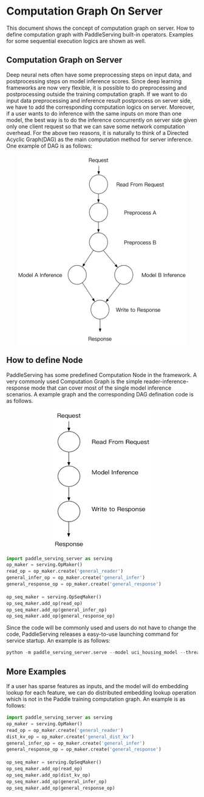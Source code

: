 # Computation Graph On Server

This document shows the concept of computation graph on server. How to define computation graph with PaddleServing built-in operators. Examples for some sequential execution logics are shown as well.

## Computation Graph on Server

Deep neural nets often have some preprocessing steps on input data, and postprocessing steps on model inference scores. Since deep learning frameworks are now very flexible, it is possible to do preprocessing and postprocessing outside the training computation graph. If we want to do input data preprocessing and inference result postprocess on server side, we have to add the corresponding computation logics on server. Moreover, if a user wants to do inference with the same inputs on more than one model, the best way is to do the inference concurrently on server side given only one client request so that we can save some network computation overhead. For the above two reasons, it is naturally to think of a Directed Acyclic Graph(DAG) as the main computation method for server inference. One example of DAG is as follows:

<center>
<img src='server_dag.png' width = "450" height = "500" align="middle"/>
</center>

## How to define Node

PaddleServing has some predefined Computation Node in the framework. A very commonly used Computation Graph is the simple reader-inference-response mode that can cover most of the single model inference scenarios. A example graph and the corresponding DAG defination code is as follows.
<center>
<img src='simple_dag.png' width = "260" height = "370" align="middle"/>
</center>

``` python
import paddle_serving_server as serving
op_maker = serving.OpMaker()
read_op = op_maker.create('general_reader')
general_infer_op = op_maker.create('general_infer')
general_response_op = op_maker.create('general_response')

op_seq_maker = serving.OpSeqMaker()
op_seq_maker.add_op(read_op)
op_seq_maker.add_op(general_infer_op)
op_seq_maker.add_op(general_response_op)
```

Since the code will be commonly used and users do not have to change the code, PaddleServing releases a easy-to-use launching command for service startup. An example is as follows: 

``` python
python -m paddle_serving_server.serve --model uci_housing_model --thread 10 --port 9292
```

## More Examples

If a user has sparse features as inputs, and the model will do embedding lookup for each feature, we can do distributed embedding lookup operation which is not in the Paddle training computation graph. An example is as follows:

``` python
import paddle_serving_server as serving
op_maker = serving.OpMaker()
read_op = op_maker.create('general_reader')
dist_kv_op = op_maker.create('general_dist_kv')
general_infer_op = op_maker.create('general_infer')
general_response_op = op_maker.create('general_response')

op_seq_maker = serving.OpSeqMaker()
op_seq_maker.add_op(read_op)
op_seq_maker.add_op(dist_kv_op)
op_seq_maker.add_op(general_infer_op)
op_seq_maker.add_op(general_response_op)
```







